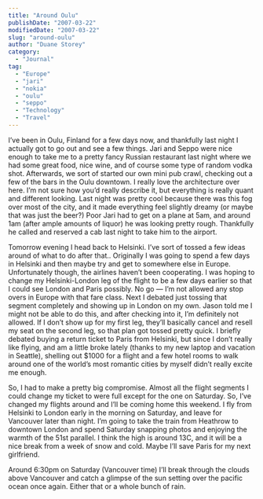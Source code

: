 ```yaml
---
title: "Around Oulu"
publishDate: "2007-03-22"
modifiedDate: "2007-03-22"
slug: "around-oulu"
author: "Duane Storey"
category:
  - "Journal"
tag:
  - "Europe"
  - "jari"
  - "nokia"
  - "oulu"
  - "seppo"
  - "Technology"
  - "Travel"
---
```


I’ve been in Oulu, Finland for a few days now, and thankfully last night I actually got to go out and see a few things. Jari and Seppo were nice enough to take me to a pretty fancy Russian restaurant last night where we had some great food, nice wine, and of course some type of random vodka shot. Afterwards, we sort of started our own mini pub crawl, checking out a few of the bars in the Oulu downtown. I really love the architecture over here. I’m not sure how you’d really describe it, but everything is really quant and different looking. Last night was pretty cool because there was this fog over most of the city, and it made everything feel slightly dreamy (or maybe that was just the beer?) Poor Jari had to get on a plane at 5am, and around 1am (after ample amounts of liquor) he was looking pretty rough. Thankfully he called and reserved a cab last night to take him to the airport.

Tomorrow evening I head back to Helsinki. I’ve sort of tossed a few ideas around of what to do after that.. Originally I was going to spend a few days in Helsinki and then maybe try and get to somewhere else in Europe. Unfortunately though, the airlines haven’t been cooperating. I was hoping to change my Helsinki-London leg of the flight to be a few days earlier so that I could see London and Paris possibly. No go — I’m not allowed any stop overs in Europe with that fare class. Next I debated just tossing that segment completely and showing up in London on my own. Jason told me I might not be able to do this, and after checking into it, I’m definitely not allowed. If I don’t show up for my first leg, they’ll basically cancel and resell my seat on the second leg, so that plan got tossed pretty quick. I briefly debated buying a return ticket to Paris from Helsinki, but since I don’t really like flying, and am a little broke lately (thanks to my new laptop and vacation in Seattle), shelling out $1000 for a flight and a few hotel rooms to walk around one of the world’s most romantic cities by myself didn’t really excite me enough.

So, I had to make a pretty big compromise. Almost all the flight segments I could change my ticket to were full except for the one on Saturday. So, I’ve changed my flights around and I’ll be coming home this weekend. I fly from Helsinki to London early in the morning on Saturday, and leave for Vancouver later than night. I’m going to take the train from Heathrow to downtown London and spend Saturday snapping photos and enjoying the warmth of the 51st parallel. I think the high is around 13C, and it will be a nice break from a week of snow and cold. Maybe I’ll save Paris for my next girlfriend.

Around 6:30pm on Saturday (Vancouver time) I’ll break through the clouds above Vancouver and catch a glimpse of the sun setting over the pacific ocean once again. Either that or a whole bunch of rain.